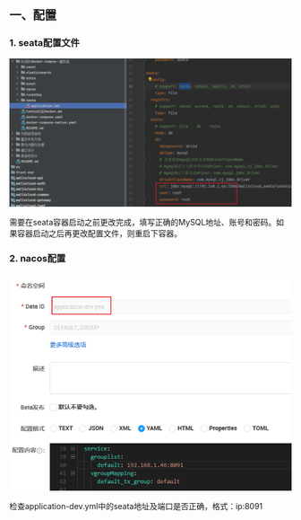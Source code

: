 ## 一、配置

### 1. seata配置文件

![img.png](../img/常见问题及处理/seata-04.png)

需要在seata容器启动之前更改完成，填写正确的MySQL地址、账号和密码。如果容器启动之后再更改配置文件，则重启下容器。

### 2. nacos配置

![img.png](../img/常见问题及处理/seata-05.png)

检查application-dev.yml中的seata地址及端口是否正确，格式：ip:8091

